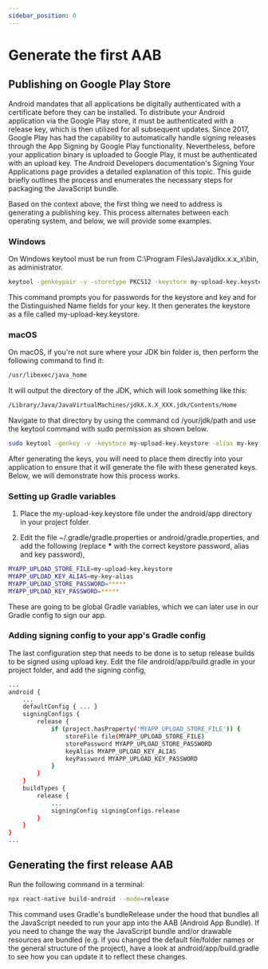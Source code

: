 ```yaml
---
sidebar_position: 0
---
```


# Generate the first AAB

## Publishing on Google Play Store

Android mandates that all applications be digitally authenticated with a certificate before they can be installed. To distribute your Android application via the Google Play store, it must be authenticated with a release key, which is then utilized for all subsequent updates. Since 2017, Google Play has had the capability to automatically handle signing releases through the App Signing by Google Play functionality. Nevertheless, before your application binary is uploaded to Google Play, it must be authenticated with an upload key. The Android Developers documentation's Signing Your Applications page provides a detailed explanation of this topic. This guide briefly outlines the process and enumerates the necessary steps for packaging the JavaScript bundle.

Based on the context above, the first thing we need to address is generating a publishing key. This process alternates between each operating system, and below, we will provide some examples.

### Windows

On Windows keytool must be run from C:\Program Files\Java\jdkx.x.x_x\bin, as administrator.

```bash
keytool -genkeypair -v -storetype PKCS12 -keystore my-upload-key.keystore -alias my-key-alias -keyalg RSA -keysize 2048 -validity 10000
```

This command prompts you for passwords for the keystore and key and for the Distinguished Name fields for your key. It then generates the keystore as a file called my-upload-key.keystore.

### macOS

On macOS, if you're not sure where your JDK bin folder is, then perform the following command to find it:

```bash
/usr/libexec/java_home
```

It will output the directory of the JDK, which will look something like this:

```bash
/Library/Java/JavaVirtualMachines/jdkX.X.X_XXX.jdk/Contents/Home
```

Navigate to that directory by using the command cd /your/jdk/path and use the keytool command with sudo permission as shown below.

```bash
sudo keytool -genkey -v -keystore my-upload-key.keystore -alias my-key-alias -keyalg RSA -keysize 2048 -validity 10000
```

After generating the keys, you will need to place them directly into your application to ensure that it will generate the file with these generated keys. Below, we will demonstrate how this process works.

### Setting up Gradle variables

1. Place the my-upload-key.keystore file under the android/app directory in your project folder.

2. Edit the file ~/.gradle/gradle.properties or android/gradle.properties, and add the following (replace **\*** with the correct keystore password, alias and key password),

```bash
MYAPP_UPLOAD_STORE_FILE=my-upload-key.keystore
MYAPP_UPLOAD_KEY_ALIAS=my-key-alias
MYAPP_UPLOAD_STORE_PASSWORD=*****
MYAPP_UPLOAD_KEY_PASSWORD=*****
```

These are going to be global Gradle variables, which we can later use in our Gradle config to sign our app.

### Adding signing config to your app's Gradle config

The last configuration step that needs to be done is to setup release builds to be signed using upload key. Edit the file android/app/build.gradle in your project folder, and add the signing config,

```bash
...
android {
    ...
    defaultConfig { ... }
    signingConfigs {
        release {
            if (project.hasProperty('MYAPP_UPLOAD_STORE_FILE')) {
                storeFile file(MYAPP_UPLOAD_STORE_FILE)
                storePassword MYAPP_UPLOAD_STORE_PASSWORD
                keyAlias MYAPP_UPLOAD_KEY_ALIAS
                keyPassword MYAPP_UPLOAD_KEY_PASSWORD
            }
        }
    }
    buildTypes {
        release {
            ...
            signingConfig signingConfigs.release
        }
    }
}
...
```

## Generating the first release AAB

Run the following command in a terminal:

```bash
npx react-native build-android --mode=release
```

This command uses Gradle's bundleRelease under the hood that bundles all the JavaScript needed to run your app into the AAB (Android App Bundle). If you need to change the way the JavaScript bundle and/or drawable resources are bundled (e.g. if you changed the default file/folder names or the general structure of the project), have a look at android/app/build.gradle to see how you can update it to reflect these changes.
